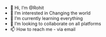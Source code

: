 - 👋 Hi, I’m @Rohit
- 👀 I’m interested in Changing the world
- 🌱 I’m currently learning everything
- 💞️ I’m looking to collaborate on all platforms
- 📫 How to reach me - via email

<!---
MeteorData/MeteorData is a ✨ special ✨ repository because its `README.md` (this file) appears on your GitHub profile.
You can click the Preview link to take a look at your changes.
--->
